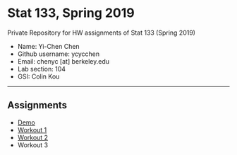# Stat 133, Spring 2019

Private Repository for HW assignments of Stat 133 (Spring 2019)

- Name: Yi-Chen Chen
- Github username: ycycchen
- Email: chenyc [at] berkeley.edu
- Lab section: 104
- GSI: Colin Kou

-----

## Assignments

- [Demo](demo)
- [Workout 1](workout1)
- [Workout 2](workout2)
- Workout 3


